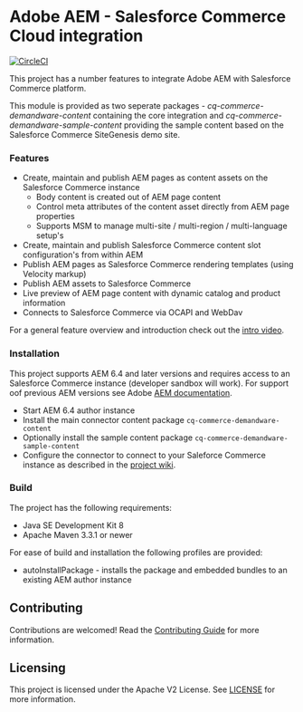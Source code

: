 # Adobe AEM - Salesforce Commerce Cloud integration

[![CircleCI](https://circleci.com/gh/adobe/commerce-salesforce.svg?style=svg)](https://circleci.com/gh/adobe/commerce-salesforce)

This project has a number features to integrate Adobe AEM with Salesforce Commerce platform.

This module is provided as two seperate packages - *cq-commerce-demandware-content* containing the core integration and
*cq-commerce-demandware-sample-content* providing the sample content based on the Salesforce Commerce SiteGenesis demo site.

### Features
* Create, maintain and publish AEM pages as content assets on the Salesforce Commerce instance
  * Body content is created out of AEM page content
  * Control meta attributes of the content asset directly from AEM page properties
  * Supports MSM to manage multi-site / multi-region / multi-language setup's
* Create, maintain and publish Salesforce Commerce content slot configuration's from within AEM
* Publish AEM pages as Salesforce Commerce rendering templates (using Velocity markup)
* Publish AEM assets to Salesforce Commerce
* Live preview of AEM page content with dynamic catalog and product information
* Connects to Salesforce Commerce via OCAPI and WebDav

For a general feature overview and introduction check out the [intro video](https://helpx.adobe.com/experience-manager/kt/commerce/using/demandware-feature-video-understand.html).

### Installation

This project supports AEM 6.4 and later versions and requires access to an Salesforce Commerce instance (developer sandbox will work).
For support oof previous AEM versions see Adobe [AEM documentation](https://helpx.adobe.com/experience-manager/6-3/sites/deploying/using/demandware.html). 

* Start AEM 6.4 author instance
* Install the main connector content package `cq-commerce-demandware-content`
* Optionally install the sample content package `cq-commerce-demandware-sample-content`
* Configure the connector to connect to your Saleforce Commerce instance as described in the [project wiki](../../wiki).

### Build

The project has the following requirements:

* Java SE Development Kit 8
* Apache Maven 3.3.1 or newer

For ease of build and installation the following profiles are provided:
* autoInstallPackage - installs the package and embedded bundles to an existing AEM author instance

## Contributing
 
Contributions are welcomed! Read the [Contributing Guide](.github/CONTRIBUTING.md) for more information.
 
## Licensing
 
This project is licensed under the Apache V2 License. See [LICENSE](LICENSE) for more information.
